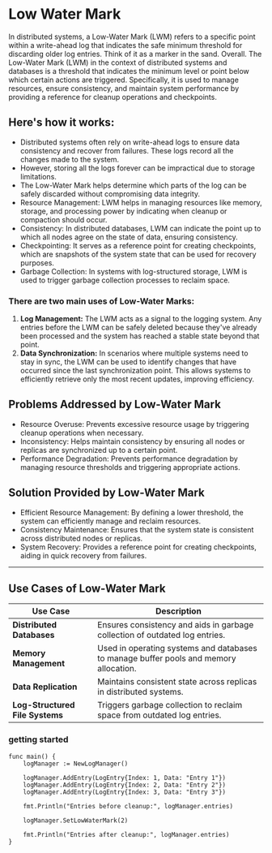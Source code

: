 # Low Water Mark 

In distributed systems, a Low-Water Mark (LWM) refers to a specific point within a write-ahead log that indicates the safe minimum threshold for discarding older log entries.  Think of it as a marker in the sand.
Overall. The Low-Water Mark (LWM) in the context of distributed systems and databases is a threshold that indicates the minimum level or point below which certain actions are triggered. Specifically, it is used to manage resources, ensure consistency, and maintain system performance by providing a reference for cleanup operations and checkpoints.

## Here's how it works:
- Distributed systems often rely on write-ahead logs to ensure data consistency and recover from failures. These logs record all the changes made to the system.
- However, storing all the logs forever can be impractical due to storage limitations.
- The Low-Water Mark helps determine which parts of the log can be safely discarded without compromising data integrity.
- Resource Management: LWM helps in managing resources like memory, storage, and processing power by indicating when cleanup or compaction should occur.
- Consistency: In distributed databases, LWM can indicate the point up to which all nodes agree on the state of data, ensuring consistency.
- Checkpointing: It serves as a reference point for creating checkpoints, which are snapshots of the system state that can be used for recovery purposes.
- Garbage Collection: In systems with log-structured storage, LWM is used to trigger garbage collection processes to reclaim space.

### There are two main uses of Low-Water Marks:
1. **Log Management:** The LWM acts as a signal to the logging system. Any entries before the LWM can be safely deleted because they've already been processed and the system has reached a stable state beyond that point.
2. **Data Synchronization:** In scenarios where multiple systems need to stay in sync, the LWM can be used to identify changes that have occurred since the last synchronization point. This allows systems to efficiently retrieve only the most recent updates, improving efficiency.

## Problems Addressed by Low-Water Mark
- Resource Overuse: Prevents excessive resource usage by triggering cleanup operations when necessary.
- Inconsistency: Helps maintain consistency by ensuring all nodes or replicas are synchronized up to a certain point.
- Performance Degradation: Prevents performance degradation by managing resource thresholds and triggering appropriate actions.

## Solution Provided by Low-Water Mark
- Efficient Resource Management: By defining a lower threshold, the system can efficiently manage and reclaim resources.
- Consistency Maintenance: Ensures that the system state is consistent across distributed nodes or replicas.
- System Recovery: Provides a reference point for creating checkpoints, aiding in quick recovery from failures.

-------------------
## Use Cases of Low-Water Mark

| Use Case                         | Description                                                                        |
|----------------------------------|------------------------------------------------------------------------------------|
| **Distributed Databases**        | Ensures consistency and aids in garbage collection of outdated log entries.         |
| **Memory Management**            | Used in operating systems and databases to manage buffer pools and memory allocation. |
| **Data Replication**             | Maintains consistent state across replicas in distributed systems.                 |
| **Log-Structured File Systems**  | Triggers garbage collection to reclaim space from outdated log entries.            |

### getting started
```
func main() {
    logManager := NewLogManager()
    
    logManager.AddEntry(LogEntry{Index: 1, Data: "Entry 1"})
    logManager.AddEntry(LogEntry{Index: 2, Data: "Entry 2"})
    logManager.AddEntry(LogEntry{Index: 3, Data: "Entry 3"})

    fmt.Println("Entries before cleanup:", logManager.entries)

    logManager.SetLowWaterMark(2)

    fmt.Println("Entries after cleanup:", logManager.entries)
}
```